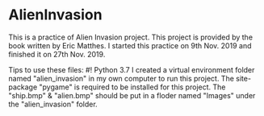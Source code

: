 # AlienInvasion
This is a practice of Alien Invasion project.
This project is provided by the book written by Eric Matthes.
I started this practice on 9th Nov. 2019 and finished it on 27th Nov. 2019.

Tips to use these files:
#! Python 3.7
I created a virtual environment folder named "alien_invasion" in my own computer to run this project.
The site-package "pygame" is required to be installed for this project.
The "ship.bmp" & "alien.bmp" should be put in a floder named "Images" under the "alien_invasion" folder.
